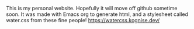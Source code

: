 This is my personal website. Hopefully it will move off github sometime soon. It was made with Emacs org to generate html, and a stylesheet called water.css from these fine people! https://watercss.kognise.dev/
